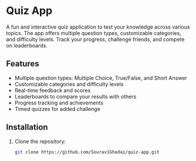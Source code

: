 # Quiz App

A fun and interactive quiz application to test your knowledge across various topics. The app offers multiple question types, customizable categories, and difficulty levels. Track your progress, challenge friends, and compete on leaderboards.

## Features
- Multiple question types: Multiple Choice, True/False, and Short Answer
- Customizable categories and difficulty levels
- Real-time feedback and scores
- Leaderboards to compare your results with others
- Progress tracking and achievements
- Timed quizzes for added challenge

## Installation

1. Clone the repository:
   ```bash
   git clone https://github.com/Sourav1Ghadai/quiz-app.git
